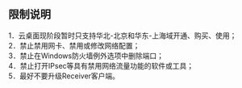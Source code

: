 ## 限制说明
1．云桌面现阶段暂时只支持华北-北京和华东-上海域开通、购买、使用；</br>
2．禁止禁用网卡、禁用或修改网络配置；</br>
3．禁止在Windows防火墙例外选项中删除端口；</br>
4．禁止打开IPsec等具有禁用网络流量功能的软件或工具；</br>
5．最好不要升级Receiver客户端。</br>
